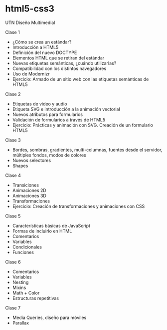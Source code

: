 # html5-css3
UTN Diseño Multimedial

Clase 1
- ¿Cómo se crea un estándar?
- Introducción a HTML5
- Definición del nuevo DOCTYPE
- Elementos HTML que se retiran del estándar
- Nuevas etiquetas semánticas, ¿cuándo utilizarlas?
- Compatibilidad con los distintos navegadores
- Uso de Modernizr
- Ejercicio: Armado de un sitio web con las etiquetas semánticas de HTML5

Clase 2
- Etiquetas de video y audio
- Etiqueta SVG e introducción a la animación vectorial
- Nuevos atributos para formularios
- Validación de formularios a través de HTML5
- Ejercicio: Prácticas y animación con SVG. Creación de un formulario HTML5

Clase 3
- Bordes, sombras, gradientes, multi-columnas, fuentes desde el servidor,
múltiples fondos, modos de colores
- Nuevos selectores
- Shapes

Clase 4
- Transiciones
- Animaciones 2D
- Animaciones 3D
- Transformaciones
- Ejercicio: Creación de transformaciones y animaciones con CSS

Clase 5
- Características básicas de JavaScript
- Formas de incluirlo en HTML
- Comentarios
- Variables
- Condicionales
- Funciones

Clase 6
- Comentarios
- Variables
- Nesting
- Mixins
- Math + Color
- Estructuras repetitivas

Clase 7
- Media Queries, diseño para móviles
- Parallax
